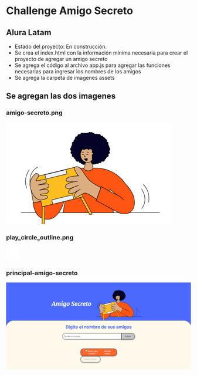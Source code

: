 <h1>Challenge Amigo Secreto</h1>
<h2>Alura Latam</h2>

- Estado del proyecto: En construcción.
- Se crea el index.html con la información mínima necesaria para crear el proyecto de agregar un amigo secreto
- Se agrega el código al archivo app.js para agregar las funciones necesarias para ingresar los nombres de los amigos
- Se agrega la carpeta de imagenes assets

## Se agregan las dos imagenes
### amigo-secreto.png
![](https://github.com/maricelaramirez2104/challenge-amigo-secreto/blob/main/assets/amigo-secreto.png)
### play_circle_outline.png
![](https://github.com/maricelaramirez2104/challenge-amigo-secreto/blob/main/assets/play_circle_outline.png)
### principal-amigo-secreto
![](https://github.com/maricelaramirez2104/challenge-amigo-secreto/blob/main/assets/principal-amigo-secreto.png)